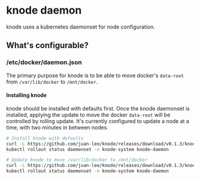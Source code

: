 # knode daemon

knode uses a kubernetes daemonset for node configuration.

## What's configurable?

### /etc/docker/daemon.json

The primary purpose for knode is to be able to move docker's `data-root` from `/var/lib/docker` to
`/mnt/docker`.

#### Installing knode

knode should be installed with defaults first. Once the knode daemonset is installed, applying the
update to move the docker `data-root` will be controlled by rolling update. It's currently
configured to update a node at a time, with two minutes in between nodes.

``` bash
# Install knode with defaults
curl -L https://github.com/juan-lee/knode/releases/download/v0.1.3/knode-default.yaml | kubectl apply -f -
kubectl rollout status daemonset -n knode-system knode-daemon

# Update knode to move /var/lib/docker to /mnt/docker
curl -L https://github.com/juan-lee/knode/releases/download/v0.1.3/knode-tmpdir.yaml | kubectl apply -f -
kubectl rollout status daemonset -n knode-system knode-daemon
```
